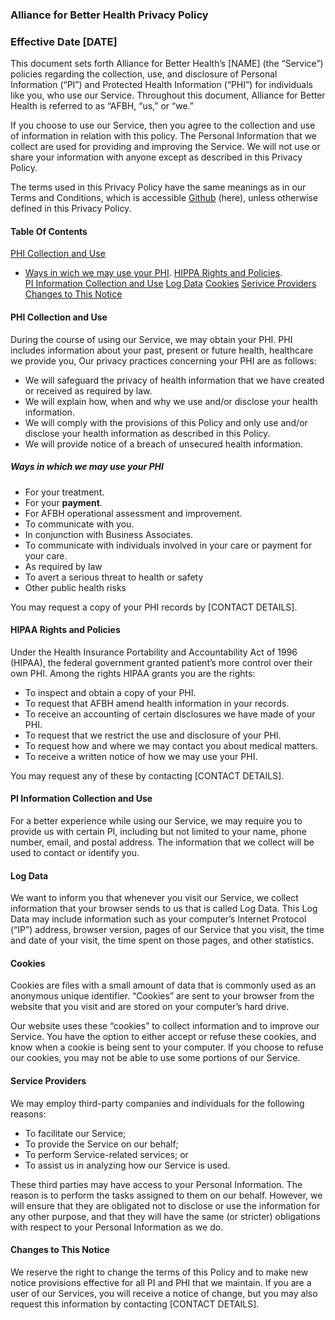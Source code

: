 ### **Alliance for Better Health Privacy Policy**

### **Effective Date [DATE]**

This document sets forth Alliance for Better Health’s [NAME] (the “Service”) policies regarding the collection, use, and disclosure of Personal Information (“PI”) and Protected Health Information (“PHI”) for individuals like you, who use our Service. Throughout this document, Alliance for Better Health is referred to as “AFBH, “us,” or “we.”

If you choose to use our Service, then you agree to the collection and use of information in relation with this policy. The Personal Information that we collect are used for providing and improving the Service. We will not use or share your information with anyone except as described in this Privacy Policy.

The terms used in this Privacy Policy have the same meanings as in our Terms and Conditions, which is accessible [Github](hhtp://github.com) (here), unless otherwise defined in this Privacy Policy.

#### **Table Of Contents**

[PHI Collection and Use](https://github.com/TransparentHealth/legal-docs/blob/master/privacy.md#phi-collection-and-use)
* [Ways in wich we may use your PHI](https://github.com/TransparentHealth/legal-docs/blob/master/privacy.md#ways-in-which-we-may-use-your-phi). 
[HIPPA Rights and Policies](https://github.com/TransparentHealth/legal-docs/blob/master/privacy.md#hipaa-rights-and-policies).  
[PI Information Collection and Use](https://github.com/TransparentHealth/legal-docs/blob/master/privacy.md#pi-information-collection-and-use) 
[Log Data](https://github.com/TransparentHealth/legal-docs/blob/master/privacy.md#log-data) 
[Cookies](https://github.com/TransparentHealth/legal-docs/blob/master/privacy.md#cookies) 
[Serivice Providers]()
[Changes to This Notice]()


#### **PHI Collection and Use**
During the course of using our Service, we may obtain your PHI. PHI includes information about your past, present or future health, healthcare we provide you, Our privacy practices concerning your PHI are as follows:
* We will safeguard the privacy of health information that we have created or received as required by law.
* We will explain how, when and why we use and/or disclose your health information.
* We will comply with the provisions of this Policy and only use and/or disclose your health information as described in         this Policy.
* We will provide notice of a breach of unsecured health information.

##### Ways in which we may use your PHI

* For your treatment. 
* For your **payment**.
* For AFBH operational assessment and improvement. 
* To communicate with you. 
* In conjunction with Business Associates.  
* To communicate with individuals involved in your care or payment for your care. 
* As required by law 
* To avert a serious threat to health or safety 
* Other public health risks 

You may request a copy of your PHI records by [CONTACT DETAILS].

#### **HIPAA Rights and Policies**
Under the Health Insurance Portability and Accountability Act of 1996 (HIPAA), the federal government granted patient’s more control over their own PHI. Among the rights HIPAA grants you are the rights:
* To inspect and obtain a copy of your PHI.
* To request that AFBH amend health information in your records.
* To receive an accounting of certain disclosures we have made of your PHI.
* To request that we restrict the use and disclosure of your PHI.
* To request how and where we may contact you about medical matters.
* To receive a written notice of how we may use your PHI.

You may request any of these by contacting [CONTACT DETAILS].

#### **PI Information Collection and Use**
For a better experience while using our Service, we may require you to provide us with certain PI, including but not limited to your name, phone number, email, and postal address. The information that we collect will be used to contact or identify you.

#### **Log Data**
We want to inform you that whenever you visit our Service, we collect information that your browser sends to us that is called Log Data. This Log Data may include information such as your computer’s Internet Protocol (“IP”) address, browser version, pages of our Service that you visit, the time and date of your visit, the time spent on those pages, and other statistics.

#### **Cookies**
Cookies are files with a small amount of data that is commonly used as an anonymous unique identifier. “Cookies” are sent to your browser from the website that you visit and are stored on your computer’s hard drive.

Our website uses these “cookies” to collect information and to improve our Service. You have the option to either accept or refuse these cookies, and know when a cookie is being sent to your computer. If you choose to refuse our cookies, you may not be able to use some portions of our Service.

#### **Service Providers**
We may employ third-party companies and individuals for the following reasons:
* To facilitate our Service;
* To provide the Service on our behalf;
* To perform Service-related services; or
* To assist us in analyzing how our Service is used.

These third parties may have access to your Personal Information. The reason is to perform the tasks assigned to them on our behalf. However, we will ensure that they are obligated not to disclose or use the information for any other purpose, and that they will have the same (or stricter) obligations with respect to your Personal Information as we do.

#### **Changes to This Notice**
We reserve the right to change the terms of this Policy and to make new notice provisions effective for all PI and PHI that we maintain. If you are a user of our Services, you will receive a notice of change, but you may also request this information by contacting [CONTACT DETAILS].
